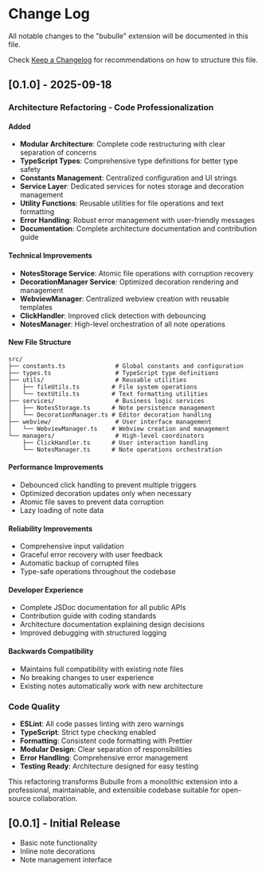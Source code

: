 # Change Log

All notable changes to the "bubulle" extension will be documented in this file.

Check [Keep a Changelog](http://keepachangelog.com/) for recommendations on how to structure this file.

## [0.1.0] - 2025-09-18

### Architecture Refactoring - Code Professionalization

#### Added
- **Modular Architecture**: Complete code restructuring with clear separation of concerns
- **TypeScript Types**: Comprehensive type definitions for better type safety
- **Constants Management**: Centralized configuration and UI strings
- **Service Layer**: Dedicated services for notes storage and decoration management
- **Utility Functions**: Reusable utilities for file operations and text formatting
- **Error Handling**: Robust error management with user-friendly messages
- **Documentation**: Complete architecture documentation and contribution guide

#### Technical Improvements
- **NotesStorage Service**: Atomic file operations with corruption recovery
- **DecorationManager Service**: Optimized decoration rendering and management
- **WebviewManager**: Centralized webview creation with reusable templates
- **ClickHandler**: Improved click detection with debouncing
- **NotesManager**: High-level orchestration of all note operations

#### New File Structure
```
src/
├── constants.ts              # Global constants and configuration
├── types.ts                  # TypeScript type definitions
├── utils/                    # Reusable utilities
│   ├── fileUtils.ts         # File system operations
│   └── textUtils.ts         # Text formatting utilities
├── services/                 # Business logic services
│   ├── NotesStorage.ts      # Note persistence management
│   └── DecorationManager.ts # Editor decoration handling
├── webview/                  # User interface management
│   └── WebviewManager.ts    # Webview creation and management
└── managers/                 # High-level coordinators
    ├── ClickHandler.ts      # User interaction handling
    └── NotesManager.ts      # Note operations orchestration
```

#### Performance Improvements
- Debounced click handling to prevent multiple triggers
- Optimized decoration updates only when necessary
- Atomic file saves to prevent data corruption
- Lazy loading of note data

#### Reliability Improvements
- Comprehensive input validation
- Graceful error recovery with user feedback
- Automatic backup of corrupted files
- Type-safe operations throughout the codebase

#### Developer Experience
- Complete JSDoc documentation for all public APIs
- Contribution guide with coding standards
- Architecture documentation explaining design decisions
- Improved debugging with structured logging

#### Backwards Compatibility
- Maintains full compatibility with existing note files
- No breaking changes to user experience
- Existing notes automatically work with new architecture

### Code Quality
- **ESLint**: All code passes linting with zero warnings
- **TypeScript**: Strict type checking enabled
- **Formatting**: Consistent code formatting with Prettier
- **Modular Design**: Clear separation of responsibilities
- **Error Handling**: Comprehensive error management
- **Testing Ready**: Architecture designed for easy testing

This refactoring transforms Bubulle from a monolithic extension into a professional, maintainable, and extensible codebase suitable for open-source collaboration.

## [0.0.1] - Initial Release
- Basic note functionality
- Inline note decorations
- Note management interface